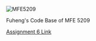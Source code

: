 ![MFE5209](http://www.rmi.nus.edu.sg/_images/rmilogo_27June2013.jpg)

Fuheng's Code Base of MFE 5209

[Assignment 6 Link](http://rpubs.com/wujucong/32674)
